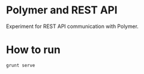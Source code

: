 # Polymer and REST API

Experiment for REST API communication with Polymer.

# How to run

```
grunt serve
```
